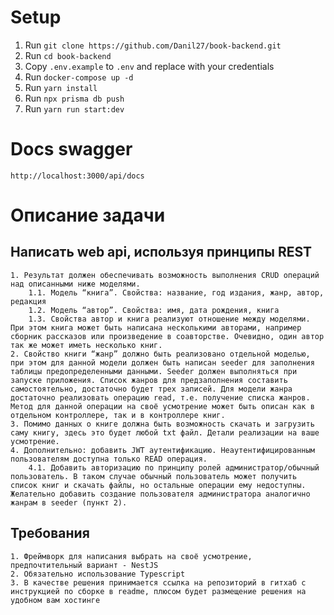 
# Setup

1. Run `git clone https://github.com/Danil27/book-backend.git`
1. Run `cd book-backend`
1. Copy `.env.example` to `.env` and replace with your credentials
1. Run `docker-compose up -d`
1. Run `yarn install`
1. Run `npx prisma db push`
1. Run `yarn run start:dev`

# Docs swagger
`http://localhost:3000/api/docs`
# Описание задачи

## Написать web api, используя принципы REST

    1. Результат должен обеспечивать возможность выполнения CRUD операций над описанными ниже моделями.
        1.1. Модель “книга”. Свойства: название, год издания, жанр, автор, редакция
        1.2. Модель “автор”. Свойства: имя, дата рождения, книга
        1.3. Свойства автор и книга реализуют отношение между моделями. При этом книга может быть написана несколькими авторами, например сборник рассказов или произведение в соавторстве. Очевидно, один автор так же может иметь несколько книг.
    2. Cвойство книги “жанр” должно быть реализовано отдельной моделью, при этом для данной модели должен быть написан seeder для заполнения таблицы предопределенными данными. Seeder должен выполняться при запуске приложения. Список жанров для предзаполнения составить самостоятельно, достаточно будет трех записей. Для модели жанра достаточно реализовать операцию read, т.е. получение списка жанров. Метод для данной операции на своё усмотрение может быть описан как в отдельном контроллере, так и в контроллере книг.
    3. Помимо данных о книге должна быть возможность скачать и загрузить саму книгу, здесь это будет любой txt файл. Детали реализации на ваше усмотрение. 
    4. Дополнительно: добавить JWT аутентификацию. Неаутентифицированным пользователям доступна только READ операция.
        4.1. Добавить авторизацию по принципу ролей администратор/обычный пользователь. В таком случае обычный пользователь может получить список книг и скачать файлы, но остальные операции ему недоступны. Желательно добавить создание пользователя администратора аналогично жанрам в seeder (пункт 2). 



## Требования

    1. Фреймворк для написания выбрать на своё усмотрение, предпочтительный вариант - NestJS
    2. Обязательно использование Typescript
    3. В качестве решения принимается ссылка на репозиторий в гитхаб с инструкцией по сборке в readme, плюсом будет размещение решения на удобном вам хостинге
